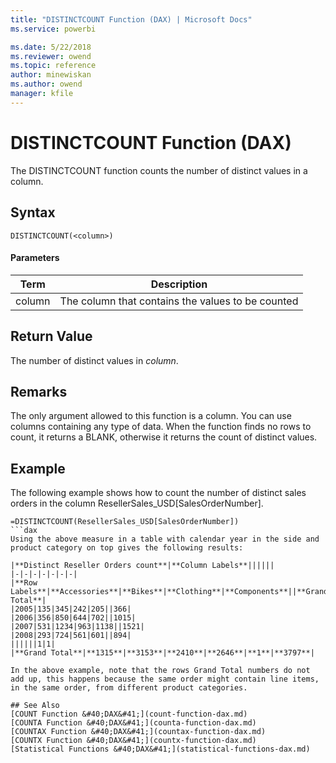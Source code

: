 ```yaml
---
title: "DISTINCTCOUNT Function (DAX) | Microsoft Docs"
ms.service: powerbi 

ms.date: 5/22/2018
ms.reviewer: owend
ms.topic: reference
author: minewiskan
ms.author: owend
manager: kfile
---
```

# DISTINCTCOUNT Function (DAX)
The DISTINCTCOUNT function counts the number of distinct values in a column.  
  
## Syntax  
  
```dax
DISTINCTCOUNT(<column>)  
```
  
#### Parameters  

Term  |Description  
---------|---------
column     | The column that contains the values to be counted         

  
## Return Value  
The number of distinct values in *column*.  
  
## Remarks  
The only argument allowed to this function is a column. You can use columns containing any type of data. When the function finds no rows to count, it returns a BLANK, otherwise it returns the count of distinct values.  
  
## Example  
The following example shows how to count the number of distinct sales orders in the column ResellerSales_USD[SalesOrderNumber].  
  
```dax
=DISTINCTCOUNT(ResellerSales_USD[SalesOrderNumber])  
```dax
Using the above measure in a table with calendar year in the side and product category on top gives the following results:  
  
|**Distinct Reseller Orders count**|**Column Labels**||||||  
|-|-|-|-|-|-|-|  
|**Row Labels**|**Accessories**|**Bikes**|**Clothing**|**Components**||**Grand Total**|  
|2005|135|345|242|205||366|  
|2006|356|850|644|702||1015|  
|2007|531|1234|963|1138||1521|  
|2008|293|724|561|601||894|  
||||||1|1|  
|**Grand Total**|**1315**|**3153**|**2410**|**2646**|**1**|**3797**|  
  
In the above example, note that the rows Grand Total numbers do not add up, this happens because the same order might contain line items, in the same order, from different product categories.  
  
## See Also  
[COUNT Function &#40;DAX&#41;](count-function-dax.md)  
[COUNTA Function &#40;DAX&#41;](counta-function-dax.md)  
[COUNTAX Function &#40;DAX&#41;](countax-function-dax.md)  
[COUNTX Function &#40;DAX&#41;](countx-function-dax.md)  
[Statistical Functions &#40;DAX&#41;](statistical-functions-dax.md)  
  
